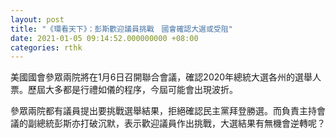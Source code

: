 ```yaml
---
layout: post
title: "《環看天下》：彭斯歡迎議員挑戰　國會確認大選或受阻"
date: 2021-01-05 09:14:52.000000000 +08:00
categories: rthk
---
```


美國國會參眾兩院將在1月6日召開聯合會議，確認2020年總統大選各州的選舉人票。歷屆大多都是行禮如儀的程序，今屆可能會出現波折。

參眾兩院都有議員提出要挑戰選舉結果，拒絕確認民主黨拜登勝選。而負責主持會議的副總統彭斯亦打破沉默，表示歡迎議員作出挑戰，大選結果有無機會逆轉呢？
